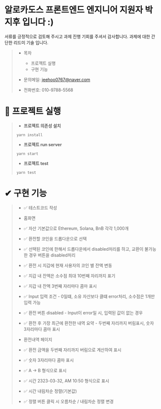 # 알로카도스 프론트엔드 엔지니어 지원자 박지후 입니다 :)
서류를 긍정적으로 검토해 주시고 과제 진행 기회를 주셔서 감사합니다.
과제에 대한 간단한 리드미 기술 입니다.


>- 목차
   >    - 프로젝트 실행
>    - 구현 기능
>
>
>- 문의메일: [jeehoo0767@naver.com](jeehoo0767@naver.com)
>- 전화번호: 010-9788-5568

# 🚀 프로젝트 실행
>- **프로젝트 의존성 설치**
>```
>yarn install
>```
>- **프로젝트 run server**
>```
>yarn start
>```
>- **프로젝트 test**
>```
>yarn test
>```

# ✔ 구현 기능
>- ✅ 테스트코드 작성
>- 홈화면
>  - ✅ 자산 기본값으로 Ethereum, Solana, BnB 각각 1,000개
>  - ✅ 환전할 코인을 드롭다운으로 선택
>  - ✅ 선택된 코인에 한해서 드롭다운에서 disabled처리를 하고, 교환이 불가능한 경우 버튼을 disabled처리
>  - ✅ 환전 시 지갑에 현재 사용자의 코인 별 잔액 변동
>  - ✅ 지갑 내 잔액은 소수점 최대 10번째 자리까지 표기
>  - ✅ 지갑 내 잔액 3번쨰 자리마다 콤마 표시
>  - ✅ Input 입력 조건 - 0일떄, 소유 자산보다 클떄 error처리, 소수점은 1개만 입력 가능
>  - ✅ 환전 버튼 disabled - Input이 error일 시, 입력된 값이 없는 경우
>  - ✅ 환전 후 가장 최근에 환전한 내역 요약 - 두번째 자리까지 버림표시, 숫자 3자리마다 콤마 표시
>
> 
>- 환전내역 페이지
>  - ✅ 환전 금액을 두번째 자리까지 버림으로 계산하여 표시
>  - ✅ 숫자 3자리마다 콤마 표시
>  - ✅ A -> B 형식으로 표시
>  - ✅ 시간 2323-03-32, AM 10:50 형식으로 표시
>  - ✅ 시간 내림차순 정렬(기본값)
>  - ✅ 정렬 버튼 클릭 시 오름차순 / 내림차순 정렬 변경
>
> 
